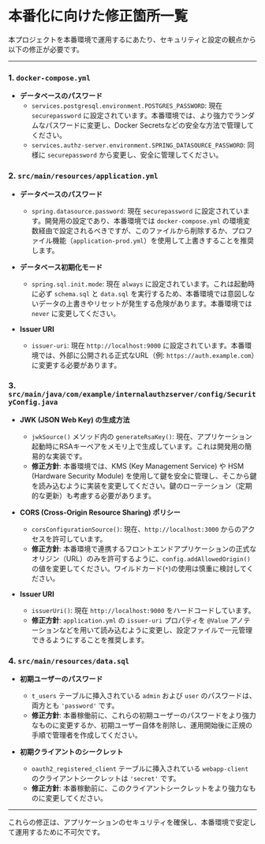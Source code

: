 # 本番化に向けた修正箇所一覧

本プロジェクトを本番環境で運用するにあたり、セキュリティと設定の観点から以下の修正が必要です。

---

### 1. `docker-compose.yml`

- **データベースのパスワード**
  - `services.postgresql.environment.POSTGRES_PASSWORD`: 現在 `securepassword` に設定されています。本番環境では、より強力でランダムなパスワードに変更し、Docker Secretsなどの安全な方法で管理してください。
  - `services.authz-server.environment.SPRING_DATASOURCE_PASSWORD`: 同様に `securepassword` から変更し、安全に管理してください。

### 2. `src/main/resources/application.yml`

- **データベースのパスワード**
  - `spring.datasource.password`: 現在 `securepassword` に設定されています。開発用の設定であり、本番環境では `docker-compose.yml` の環境変数経由で設定されるべきですが、このファイルから削除するか、プロファイル機能（`application-prod.yml`）を使用して上書きすることを推奨します。

- **データベース初期化モード**
  - `spring.sql.init.mode`: 現在 `always` に設定されています。これは起動時に必ず `schema.sql` と `data.sql` を実行するため、本番環境では意図しないデータの上書きやリセットが発生する危険があります。本番環境では `never` に変更してください。

- **Issuer URI**
  - `issuer-uri`: 現在 `http://localhost:9000` に設定されています。本番環境では、外部に公開される正式なURL（例: `https://auth.example.com`）に変更する必要があります。

### 3. `src/main/java/com/example/internalauthzserver/config/SecurityConfig.java`

- **JWK (JSON Web Key) の生成方法**
  - `jwkSource()` メソッド内の `generateRsaKey()`: 現在、アプリケーション起動時にRSAキーペアをメモリ上で生成しています。これは開発用の簡易的な実装です。
  - **修正方針**: 本番環境では、KMS (Key Management Service) や HSM (Hardware Security Module) を使用して鍵を安全に管理し、そこから鍵を読み込むように実装を変更してください。鍵のローテーション（定期的な更新）も考慮する必要があります。

- **CORS (Cross-Origin Resource Sharing) ポリシー**
  - `corsConfigurationSource()`: 現在、`http://localhost:3000` からのアクセスを許可しています。
  - **修正方針**: 本番環境で連携するフロントエンドアプリケーションの正式なオリジン（URL）のみを許可するように、`config.addAllowedOrigin()` の値を変更してください。ワイルドカード(`*`)の使用は慎重に検討してください。

- **Issuer URI**
  - `issuerUri()`: 現在 `http://localhost:9000` をハードコードしています。
  - **修正方針**: `application.yml` の `issuer-uri` プロパティを `@Value` アノテーションなどを用いて読み込むように変更し、設定ファイルで一元管理できるようにすることを推奨します。

### 4. `src/main/resources/data.sql`

- **初期ユーザーのパスワード**
  - `t_users` テーブルに挿入されている `admin` および `user` のパスワードは、両方とも `'password'` です。
  - **修正方針**: 本番稼働前に、これらの初期ユーザーのパスワードをより強力なものに変更するか、初期ユーザー自体を削除し、運用開始後に正規の手順で管理者を作成してください。

- **初期クライアントのシークレット**
  - `oauth2_registered_client` テーブルに挿入されている `webapp-client` のクライアントシークレットは `'secret'` です。
  - **修正方針**: 本番稼動前に、このクライアントシークレットをより強力なものに変更してください。

---

これらの修正は、アプリケーションのセキュリティを確保し、本番環境で安定して運用するために不可欠です。
